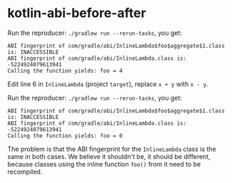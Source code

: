 # kotlin-abi-before-after

Run the reproducer: `./gradlew run --rerun-tasks`, you get:

```
ABI fingerprint of com/gradle/abi/InlineLambda$foo$aggregate$1.class is: INACCESSIBLE
ABI fingerprint of com/gradle/abi/InlineLambda.class is: -5224924079613941
Calling the function yields: foo = 4
```

Edit line 6 in `InlineLambda` (project `target`), replace `x + y` with `x - y`.

Run the reproducer: `./gradlew run --rerun-tasks`, you get:

```
ABI fingerprint of com/gradle/abi/InlineLambda$foo$aggregate$1.class is: INACCESSIBLE
ABI fingerprint of com/gradle/abi/InlineLambda.class is: -5224924079613941
Calling the function yields: foo = 0
```

The problem is that the ABI fingerprint for the `InlineLambda` class is the same in both cases.
We believe it shouldn't be, it should be different, because classes using the inline function `foo()` from it need to be recompiled.
